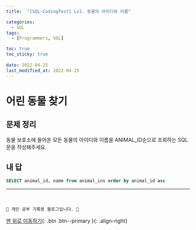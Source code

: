 ```yaml
---
title:  "[SQL-CodingTest] Lv1. 동물의 아이디와 이름"

categories:
  - SQL
tags:
  - [Programmers, SQL]

toc: true
toc_sticky: true
 
date: 2022-04-25
last_modified_at: 2022-04-25
---
```


# 어린 동물 찾기
## 문제 정리
동물 보호소에 들어온 모든 동물의 아이디와 이름을 ANIMAL_ID순으로 조회하는 SQL문을 작성해주세요.
## 내 답
```sql
SELECT animal_id, name from animal_ins order by animal_id asc
```

***
<br>

    💛 개인 공부 기록용 블로그입니다. 👻

[맨 위로 이동하기](#){: .btn .btn--primary }{: .align-right}